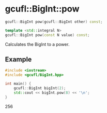 # gcufl::BigInt::pow
```cpp
gcufl::BigInt pow(gcufl::BigInt other) const;

template <std::integral N>
gcufl::BigInt pow(const N value) const;
```
Calculates the BigInt to a power.
## Example
```cpp
#include <iostream>
#include <gcufl/BigInt.hpp>

int main() {
	gcufl::BigInt bigInt(2);
	std::cout << bigInt.pow(8) << '\n';
}
```
256
```
